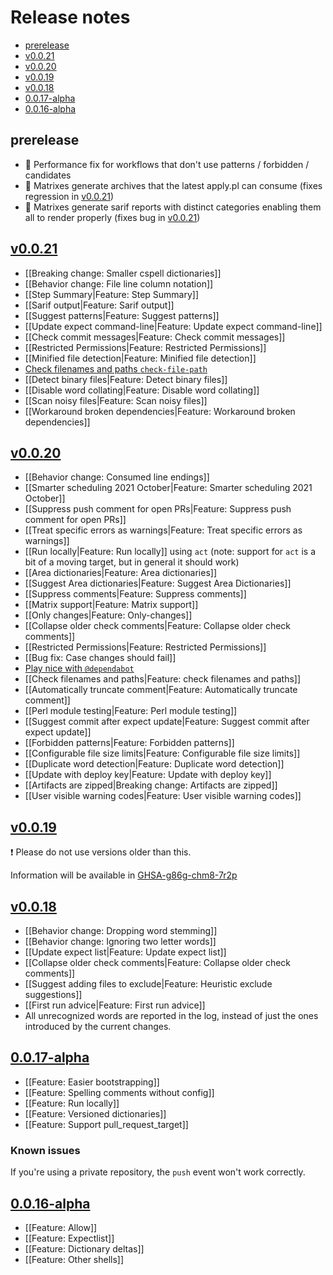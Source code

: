 # Release notes

* [prerelease](#prerelease)
* [v0.0.21](#v0021)
* [v0.0.20](#v0020)
* [v0.0.19](#v0019)
* [v0.0.18](#v0018)
* [0.0.17-alpha](#0017-alpha)
* [0.0.16-alpha](#0016-alpha)

## prerelease

* 🏃 Performance fix for workflows that don't use patterns / forbidden / candidates
* 🔧 Matrixes generate archives that the latest apply.pl can consume (fixes regression in [v0.0.21](https://github.com/check-spelling/check-spelling/releases/tag/v0.0.21))
* 🔧 Matrixes generate sarif reports with distinct categories enabling them all to render properly (fixes bug in [v0.0.21](https://github.com/check-spelling/check-spelling/releases/tag/v0.0.21))

<!--
🛠️ In various states of `prerelease`
🌟 Almost ready to transition from `prerelease` to release 🍽️

-->
## [v0.0.21](https://github.com/check-spelling/check-spelling/releases/tag/v0.0.21)

* [[Breaking change: Smaller cspell dictionaries]]
* [[Behavior change: File line column notation]]
* [[Step Summary|Feature: Step Summary]]
* [[Sarif output|Feature: Sarif output]]
* [[Suggest patterns|Feature: Suggest patterns]]
* [[Update expect command-line|Feature: Update expect command-line]]
* [[Check commit messages|Feature: Check commit messages]]
* [[Restricted Permissions|Feature: Restricted Permissions]]
* [[Minified file detection|Feature: Minified file detection]]
* [Check filenames and paths `check-file-path`](https://github.com/check-spelling/check-spelling/wiki/Feature%3A-Check-filenames-and-paths#improvements-in-v0021)
* [[Detect binary files|Feature: Detect binary files]]
* [[Disable word collating|Feature: Disable word collating]]
* [[Scan noisy files|Feature: Scan noisy files]]
* [[Workaround broken dependencies|Feature: Workaround broken dependencies]]

## [v0.0.20](https://github.com/check-spelling/check-spelling/releases/tag/v0.0.20)

* [[Behavior change: Consumed line endings]]
* [[Smarter scheduling 2021 October|Feature: Smarter scheduling 2021 October]]
* [[Suppress push comment for open PRs|Feature: Suppress push comment for open PRs]]
* [[Treat specific errors as warnings|Feature: Treat specific errors as warnings]]
* [[Run locally|Feature: Run locally]] using `act` (note: support for `act` is a bit of a moving target, but in general it should work)
* [[Area dictionaries|Feature: Area dictionaries]]
* [[Suggest Area dictionaries|Feature: Suggest Area Dictionaries]]
* [[Suppress comments|Feature: Suppress comments]]
* [[Matrix support|Feature: Matrix support]]
* [[Only changes|Feature: Only-changes]]
* [[Collapse older check comments|Feature: Collapse older check comments]]
* [[Restricted Permissions|Feature: Restricted Permissions]]
* [[Bug fix: Case changes should fail]]
* [Play nice with `@dependabot`](https://github.com/check-spelling/check-spelling/wiki/@dependabot)
* [[Check filenames and paths|Feature: check filenames and paths]]
* [[Automatically truncate comment|Feature: Automatically truncate comment]]
* [[Perl module testing|Feature: Perl module testing]]
* [[Suggest commit after expect update|Feature: Suggest commit after expect update]]
* [[Forbidden patterns|Feature: Forbidden patterns]]
* [[Configurable file size limits|Feature: Configurable file size limits]]
* [[Duplicate word detection|Feature: Duplicate word detection]]
* [[Update with deploy key|Feature: Update with deploy key]]
* [[Artifacts are zipped|Breaking change: Artifacts are zipped]]
* [[User visible warning codes|Feature: User visible warning codes]]

## [v0.0.19](https://github.com/check-spelling/check-spelling/releases/tag/v0.0.19)
❗ Please do not use versions older than this.

Information will be available in [GHSA-g86g-chm8-7r2p](https://github.com/check-spelling/check-spelling/security/advisories/GHSA-g86g-chm8-7r2p)

## [v0.0.18](https://github.com/check-spelling/check-spelling/releases/tag/v0.0.18)

* [[Behavior change: Dropping word stemming]]
* [[Behavior change: Ignoring two letter words]]
* [[Update expect list|Feature: Update expect list]]
* [[Collapse older check comments|Feature: Collapse older check comments]]
* [[Suggest adding files to exclude|Feature: Heuristic exclude suggestions]]
* [[First run advice|Feature: First run advice]]
* All unrecognized words are reported in the log, instead of just the ones introduced by the current changes.

## [0.0.17-alpha](https://github.com/check-spelling/check-spelling/releases/tag/0.0.17-alpha)

* [[Feature: Easier bootstrapping]]
* [[Feature: Spelling comments without config]]
* [[Feature: Run locally]]
* [[Feature: Versioned dictionaries]]
* [[Feature: Support pull_request_target]]

### Known issues

If you're using a private repository, the `push` event won't work correctly.

## [0.0.16-alpha](https://github.com/check-spelling/check-spelling/releases/tag/0.0.16-alpha)

* [[Feature: Allow]]
* [[Feature: Expectlist]]
* [[Feature: Dictionary deltas]]
* [[Feature: Other shells]]
